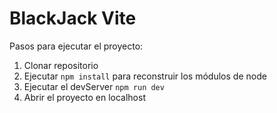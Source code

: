 # BlackJack Vite

Pasos para ejecutar el proyecto:

1. Clonar repositorio
2. Ejecutar `npm install` para reconstruir los módulos de node
3. Ejecutar el devServer `npm run dev`
4. Abrir el proyecto en localhost
